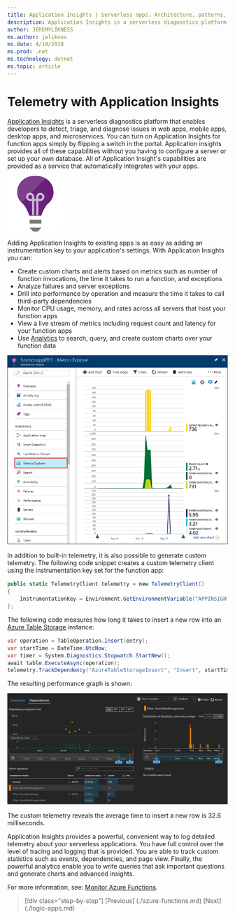 ```yaml
---
title: Application Insights | Serverless apps. Architecture, patterns, and Azure implementation.
description: Application Insights is a serverless diagnostics platform that enables developers to detect, triage, and diagnose issues in web apps, mobile apps, desktop apps and microservices.
author: JEREMYLIKNESS
ms.author: jeliknes
ms.date: 4/18/2018
ms.prod: .net
ms.technology: dotnet
ms.topic: article
---
```

# Telemetry with Application Insights

[Application Insights](/azure/application-insights) is a serverless diagnostics platform that enables developers to detect, triage, and diagnose issues in web apps, mobile apps, desktop apps, and microservices. You can turn on Application Insights for function apps simply by flipping a switch in the portal. Application insights provides all of these capabilities without you having to configure a server or set up your own database. All of Application Insight's capabilities are provided as a service that automatically integrates with your apps.

![Application Insights logo](./media/application-insights/application-insights-logo.png)

Adding Application Insights to existing apps is as easy as adding an instrumentation key to your application's settings. With Application Insights you can:

* Create custom charts and alerts based on metrics such as number of function invocations, the time it takes to run a function, and exceptions
* Analyze failures and server exceptions
* Drill into performance by operation and measure the time it takes to call third-party dependencies
* Monitor CPU usage, memory, and rates across all servers that host your function apps
* View a live stream of metrics including request count and latency for your function apps
* Use [Analytics](/azure/application-insights/app-insights-analytics) to search, query, and create custom charts over your function data

![Metrics explorer](./media/application-insights/metrics-explorer.png)

In addition to built-in telemetry, it is also possible to generate custom telemetry. The following code snippet creates a custom telemetry client using the instrumentation key set for the function app:

```csharp
public static TelemetryClient telemetry = new TelemetryClient()
{
    InstrumentationKey = Environment.GetEnvironmentVariable("APPINSIGHTS_INSTRUMENTATIONKEY")
};
```

The following code measures how long it takes to insert a new row into an [Azure Table Storage](/azure/cosmos-db/table-storage-overview) instance:

```csharp
var operation = TableOperation.Insert(entry);
var startTime = DateTime.UtcNow;
var timer = System.Diagnostics.Stopwatch.StartNew();
await table.ExecuteAsync(operation);
telemetry.TrackDependency("AzureTableStorageInsert", "Insert", startTime, timer.Elapsed, true);
```

The resulting performance graph is shown:

![Custom telemetry](./media/application-insights/custom-telemetry.png)

The custom telemetry reveals the average time to insert a new row is 32.6 milliseconds.

Application Insights provides a powerful, convenient way to log detailed telemetry about your serverless applications. You have full control over the level of tracing and logging that is provided. You are able to track custom statistics such as events, dependencies, and page view. Finally, the powerful analytics enable you to write queries that ask important questions and generate charts and advanced insights.

For more information, see: [Monitor Azure Functions](/azure/azure-functions/functions-monitoring).

>[!div class="step-by-step"]
[Previous] (./azure-functions.md)
[Next] (./logic-apps.md)